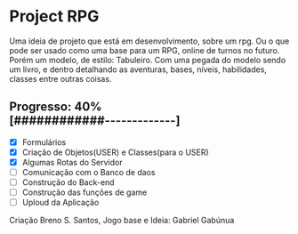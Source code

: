 # <strong>Project RPG</strong>
Uma ideia de projeto que está em desenvolvimento, sobre um rpg. Ou o que pode ser usado como uma base para um RPG, online de turnos no futuro.
<br>
Porém um modelo, de estilo: Tabuleiro. Com uma pegada do modelo sendo um livro, e dentro detalhando as aventuras, bases, níveis, habilidades, classes entre outras coisas.
<br>
## Progresso: 40% <br> [############-------------]

- [x] Formulários
- [x] Criação de Objetos(USER) e Classes(para o USER)
- [x] Algumas Rotas do Servidor
- [ ] Comunicação com o Banco de daos
- [ ] Construção do Back-end
- [ ] Construção das funções de game
- [ ] Uploud da Aplicação

Criação Breno S. Santos, Jogo base e Ideia: Gabriel Gabúnua

